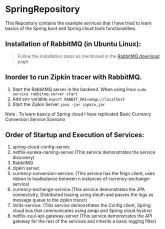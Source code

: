 # SpringRepository
This Repository contains the example services that I have tried to learn basics of the Spring boot and Spring cloud tools functionalities.

## Installation of RabbitMQ (in Ubuntu Linux):

> Follow the installation steps as mentioned in the [RabbitMQ download](https://www.rabbitmq.com/install-debian.html) page.

## Inorder to run  Zipkin tracer with RabbitMQ.

1. Start the RabbitMQ server in the backend. When using linux `sudo service rabbitmq-server start`
2. Add env variable `export RABBIT_URI=amqp://localhost`
3. Start the Zipkin Server `java -jar zipkin.jar`

  Note : To learn basics of Spring cloud I have replicated Basic Currency Conversion Service Scenario

## Order of Startup and Execution of Services:

1. spring-cloud-config-server.
2. netflix-eureka-naming-server.(This service demonstrates the service discovery)
3. RabbitMQ
4. zipkin server.
5. currency-conversion-service. (This service has the feign client, uses ribbon to loadbalance between n instances of currency-exchange-service)
6. currency-exchange-service.(This service demonstrates the JPA connectivity, Distributed tracing using sleuth and passes the logs as message queue to the zipkin tracer)
7. limits-service. (This service demonstrates the Config client, Spring cloud bus that communicates using amqp and Spring cloud hystrix)
8. netflix-zuul-api-gateway-server (This service demonstrates the API gateway for the rest of the services and inherits a basic logging filter)

